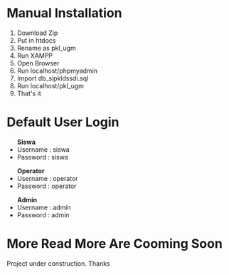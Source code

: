 # Manual Installation

1. Download Zip
2. Put in htdocs
3. Rename as pkl_ugm
4. Run XAMPP
5. Open Browser
6. Run localhost/phpmyadmin
7. Import db_sipkldssdi.sql
8. Run localhost/pkl_ugm
9. That's it

# Default User Login

<ul><b>Siswa</b>
<li>Username : siswa</li>
<li>Password : siswa</li>
</ul>

<ul><b>Operator</b>
<li>Username : operator</li>
<li>Password : operator</li>
</ul>

<ul><b>Admin</b>
<li>Username : admin</li>
<li>Password : admin</li>
</ul>

# More Read More Are Cooming Soon

Project under construction. Thanks
